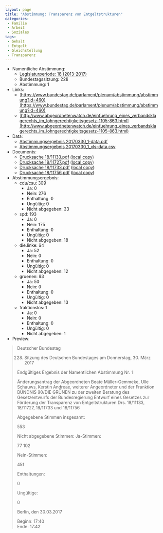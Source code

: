 ```yaml
---
layout: page
title: "Abstimmung: Transparenz von Entgeltstrukturen"
categories:
 - Familie
 - Arbeit
 - Soziales
tags:
 - Gehalt
 - Entgelt
 - Gleichstellung
 - Transparenz
---
```


* Namentliche Abstimmung:
    * [Legislaturperiode: 18 (2013-2017)](https://de.wikipedia.org/wiki/18._Deutscher_Bundestag)
    * Bundestagssitzung: 228
    * Abstimmung: 1
* Links: 
    * [https://www.bundestag.de/parlament/plenum/abstimmung/abstimmung?id=460](https://www.bundestag.de/parlament/plenum/abstimmung/abstimmung?id=460)
    * [http://www.abgeordnetenwatch.de/einfuehrung_eines_verbandsklagerechts_im_lohngerechtigkeitsgesetz-1105-863.html](http://www.abgeordnetenwatch.de/einfuehrung_eines_verbandsklagerechts_im_lohngerechtigkeitsgesetz-1105-863.html)
* Data: 
    * [Abstimmungsergebnis 20170330_1-data.pdf](/res/abstimmungsliste/20170330_1-data.pdf)
    * [Abstimmungsergebnis 20170330_1_xls-data.csv](/res/abstimmungsliste/analyses/20170330_1_xls-data.csv)
* Documents: 
    * [Drucksache 18/11133.pdf](http://dip21.bundestag.de/dip21/btd/18/111/1811133.pdf) ([local copy](/res/abstimmungsdaten/018-228-01/1811133.pdf))
    * [Drucksache 18/11727.pdf](http://dip21.bundestag.de/dip21/btd/18/117/1811727.pdf) ([local copy](/res/abstimmungsdaten/018-228-01/1811727.pdf))
    * [Drucksache 18/11733.pdf](http://dip21.bundestag.de/dip21/btd/18/117/1811733.pdf) ([local copy](/res/abstimmungsdaten/018-228-01/1811733.pdf))
    * [Drucksache 18/11756.pdf](http://dip21.bundestag.de/dip21/btd/18/117/1811756.pdf) ([local copy](/res/abstimmungsdaten/018-228-01/1811756.pdf))
* Abstimmungsergebnis:
    * cdu/csu: 309
        * Ja: 0
        * Nein: 276
        * Enthaltung: 0
        * Ungültig: 0
        * Nicht abgegeben: 33
    * spd: 193
        * Ja: 0
        * Nein: 175
        * Enthaltung: 0
        * Ungültig: 0
        * Nicht abgegeben: 18
    * die.linke: 64
        * Ja: 52
        * Nein: 0
        * Enthaltung: 0
        * Ungültig: 0
        * Nicht abgegeben: 12
    * gruenen: 63
        * Ja: 50
        * Nein: 0
        * Enthaltung: 0
        * Ungültig: 0
        * Nicht abgegeben: 13
    * fraktionslos: 1
        * Ja: 0
        * Nein: 0
        * Enthaltung: 0
        * Ungültig: 0
        * Nicht abgegeben: 1
* Preview: 
> Deutscher Bundestag
> 
> 228. Sitzung des Deutschen Bundestages
> am Donnerstag, 30. März 2017
> 
> Endgültiges Ergebnis der Namentlichen Abstimmung Nr. 1
> 
> Änderungsantrag der Abgeordneten Beate Müller-Gemmeke, Ulle Schauws, Kerstin
> Andreae, weiterer Angeordneter und der Franktion BÜNDNIS 90/DIE GRÜNEN
> zu der zweiten Beratung des Gesetzentwurfs der Bundesregierung
> Entwurf eines Gesetzes zur Förderung der Transparenz von Entgeltstrukturen
> Drs. 18/11133, 18/11727, 18/11733 und 18/11756
> 
> Abgegebene Stimmen insgesamt:
> 
> 553
> 
> Nicht abgegebene Stimmen:
> Ja-Stimmen:
> 
> 77
> 102
> 
> Nein-Stimmen:
> 
> 451
> 
> Enthaltungen:
> 
> 0
> 
> Ungültige:
> 
> 0
> 
> Berlin, den 30.03.2017
> 
> Beginn: 17:40  
> Ende: 17:42
